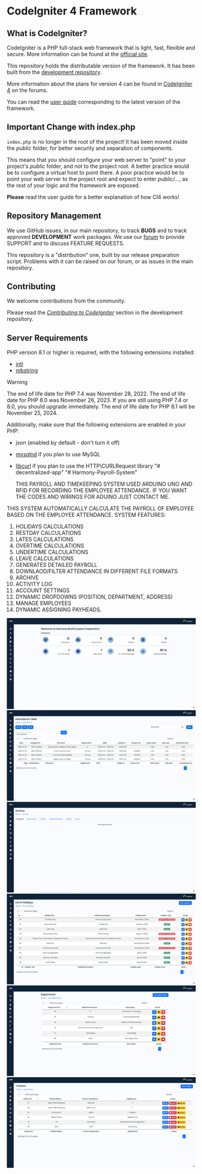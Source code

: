 # CodeIgniter 4 Framework

## What is CodeIgniter?

CodeIgniter is a PHP full-stack web framework that is light, fast, flexible and secure.
More information can be found at the [official site](https://codeigniter.com).

This repository holds the distributable version of the framework.
It has been built from the
[development repository](https://github.com/codeigniter4/CodeIgniter4).

More information about the plans for version 4 can be found in [CodeIgniter 4](https://forum.codeigniter.com/forumdisplay.php?fid=28) on the forums.

You can read the [user guide](https://codeigniter.com/user_guide/)
corresponding to the latest version of the framework.

## Important Change with index.php

`index.php` is no longer in the root of the project! It has been moved inside the *public* folder,
for better security and separation of components.

This means that you should configure your web server to "point" to your project's *public* folder, and
not to the project root. A better practice would be to configure a virtual host to point there. A poor practice would be to point your web server to the project root and expect to enter *public/...*, as the rest of your logic and the
framework are exposed.

**Please** read the user guide for a better explanation of how CI4 works!

## Repository Management

We use GitHub issues, in our main repository, to track **BUGS** and to track approved **DEVELOPMENT** work packages.
We use our [forum](http://forum.codeigniter.com) to provide SUPPORT and to discuss
FEATURE REQUESTS.

This repository is a "distribution" one, built by our release preparation script.
Problems with it can be raised on our forum, or as issues in the main repository.

## Contributing

We welcome contributions from the community.

Please read the [*Contributing to CodeIgniter*](https://github.com/codeigniter4/CodeIgniter4/blob/develop/CONTRIBUTING.md) section in the development repository.

## Server Requirements

PHP version 8.1 or higher is required, with the following extensions installed:

- [intl](http://php.net/manual/en/intl.requirements.php)
- [mbstring](http://php.net/manual/en/mbstring.installation.php)

> [!WARNING]
> The end of life date for PHP 7.4 was November 28, 2022.
> The end of life date for PHP 8.0 was November 26, 2023.
> If you are still using PHP 7.4 or 8.0, you should upgrade immediately.
> The end of life date for PHP 8.1 will be November 25, 2024.

Additionally, make sure that the following extensions are enabled in your PHP:

- json (enabled by default - don't turn it off)


- [mysqlnd](http://php.net/manual/en/mysqlnd.install.php) if you plan to use MySQL
- [libcurl](http://php.net/manual/en/curl.requirements.php) if you plan to use the HTTP\CURLRequest library
"# decentralized-app" 
"# Harmony-Payroll-System"

  THIS PAYROLL AND TIMEKEEPING SYSTEM USED ARDUINO UNO AND RFID FOR RECORDING THE EMPLOYEE ATTENDANCE.
  IF YOU WANT THE CODES AND WIRINGS FOR ADUINO JUST CONTACT ME.

 THIS SYSTEM AUTOMATICALLY CALCULATE THE PAYROLL OF EMPLOYEE BASED ON THE EMPLOYEE ATTENDANCE. 
 SYSTEM FEATURES:
1. HOLIDAYS CALCULATIONS
2. RESTDAY CALCULATIONS
3. LATES CALCULATIONS
4. OVERTIME CALCULATIONS
5. UNDERTIME CALCULATIONS
6. LEAVE CALCULATIONS
7. GENERATES DETAILED PAYROLL
8. DOWNLAOD/FILTER ATTENDANCE IN DIFFERENT FILE FORMATS
9. ARCHIVE
10. ACTIVITY LOG
11. ACCOUNT SETTINGS
12. DYNAMIC DROPDOWNS (POSITION, DEPARTMENT, ADDRESS)
13. MANAGE EMPLOYEES
14. DYNAMIC ASSIGNING PAYHEADS. 

  ![image](https://github.com/ralphreevencarandang/Harmony-Payroll-System/blob/10f3f61ebc014f50ce6fd1076b7cb1f9a8ae579b/public/images/Dashboard.png)
  ![image](https://github.com/ralphreevencarandang/Harmony-Payroll-System/blob/d423ff24799e6518b601d4de35f1aa1fb1f491a1/public/images/Attendance.png)
  ![image](https://github.com/ralphreevencarandang/Harmony-Payroll-System/blob/d423ff24799e6518b601d4de35f1aa1fb1f491a1/public/images/Archive.png)
  ![image](https://github.com/ralphreevencarandang/Harmony-Payroll-System/blob/d423ff24799e6518b601d4de35f1aa1fb1f491a1/public/images/Holiday.png)
  ![image](https://github.com/ralphreevencarandang/Harmony-Payroll-System/blob/d423ff24799e6518b601d4de35f1aa1fb1f491a1/public/images/Department.png)
  ![image](https://github.com/ralphreevencarandang/Harmony-Payroll-System/blob/d423ff24799e6518b601d4de35f1aa1fb1f491a1/public/images/Position.png)

